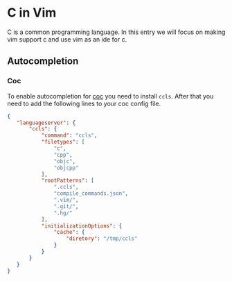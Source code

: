 # C in Vim

C is a common programming language.
In this entry we will focus on making vim support c and use vim as an ide for c.

## Autocompletion

### Coc

To enable autocompletion for [coc](coc.md) you need to install `ccls`.
After that you need to add the following lines to your coc config file.

```json
{
   "languageserver": {
       "ccls": {
           "command": "ccls",
           "filetypes": [
               "c",
               "cpp",
               "objc",
               "objcpp"
           ],
           "rootPatterns": [
               ".ccls",
               "compile_commands.json",
               ".vim/",
               ".git/",
               ".hg/"
           ],
           "initializationOptions": {
               "cache": {
                   "diretory": "/tmp/ccls"
               }
           }
       }
   }
}
```

